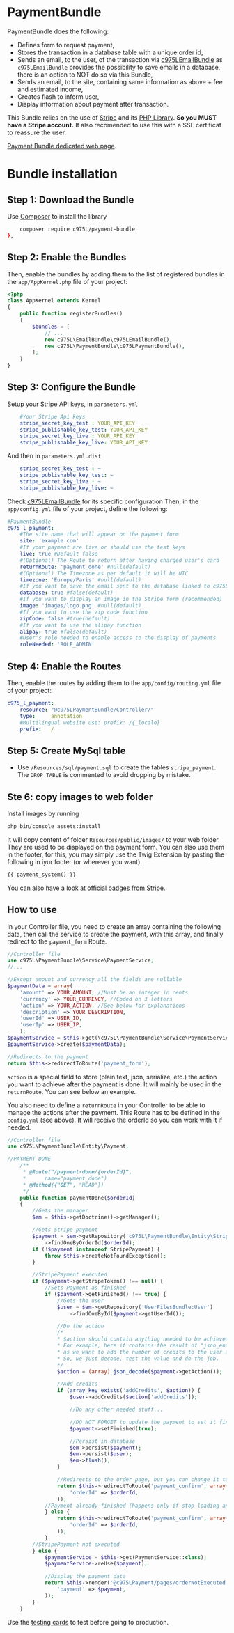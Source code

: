 PaymentBundle
=============

PaymentBundle does the following:

- Defines form to request payment,
- Stores the transaction in a database table with a unique order id,
- Sends an email, to the user, of the transaction via [c975LEmailBundle](https://github.com/975L/EmailBundle) as `c975LEmailBundle` provides the possibility to save emails in a database, there is an option to NOT do so via this Bundle,
- Sends an email, to the site, containing same information as above + fee and estimated income,
- Creates flash to inform user,
- Display information about payment after transaction.

This Bundle relies on the use of [Stripe](https://stripe.com/) and its [PHP Library](https://github.com/stripe/stripe-php).
**So you MUST have a Stripe account.**
It also recomended to use this with a SSL certificat to reassure the user.

[Payment Bundle dedicated web page](https://975l.com/en/pages/payment-bundle).

Bundle installation
===================

Step 1: Download the Bundle
---------------------------
Use [Composer](https://getcomposer.org) to install the library
```bash
    composer require c975L/payment-bundle
},
```

Step 2: Enable the Bundles
--------------------------
Then, enable the bundles by adding them to the list of registered bundles in the `app/AppKernel.php` file of your project:

```php
<?php
class AppKernel extends Kernel
{
    public function registerBundles()
    {
        $bundles = [
            // ...
            new c975L\EmailBundle\c975LEmailBundle(),
            new c975L\PaymentBundle\c975LPaymentBundle(),
        ];
    }
}
```

Step 3: Configure the Bundle
----------------------------
Setup your Stripe API keys, in `parameters.yml`
```yml
    #Your Stripe Api keys
    stripe_secret_key_test : YOUR_API_KEY
    stripe_publishable_key_test: YOUR_API_KEY
    stripe_secret_key_live : YOUR_API_KEY
    stripe_publishable_key_live: YOUR_API_KEY
```

And then in `parameters.yml.dist`
```yml
    stripe_secret_key_test : ~
    stripe_publishable_key_test: ~
    stripe_secret_key_live : ~
    stripe_publishable_key_live: ~
```

Check [c975LEmailBundle](https://github.com/975L/EmailBundle)  for its specific configuration
Then, in the `app/config.yml` file of your project, define the following:

```yml
#PaymentBundle
c975_l_payment:
    #The site name that will appear on the payment form
    site: 'example.com'
    #If your payment are live or should use the test keys
    live: true #Default false
    #(Optional) The Route to return after having charged user's card
    returnRoute: 'payment_done' #null(default)
    #(Optional) The Timezone as per default it will be UTC
    timezone: 'Europe/Paris' #null(default)
    #If you want to save the email sent to the database linked to c975L/EmailBundle, see https://github.com/975L/EmailBundle
    database: true #false(default)
    #If you want to display an image in the Stripe form (recommended)
    image: 'images/logo.png' #null(default)
    #If you want to use the zip code function
    zipCode: false #true(default)
    #If you want to use the alipay function
    alipay: true #false(default)
    #User's role needed to enable access to the display of payments
    roleNeeded: 'ROLE_ADMIN'
```

Step 4: Enable the Routes
-------------------------
Then, enable the routes by adding them to the `app/config/routing.yml` file of your project:

```yml
c975_l_payment:
    resource: "@c975LPaymentBundle/Controller/"
    type:     annotation
    #Multilingual website use: prefix: /{_locale}
    prefix:   /
```

Step 5: Create MySql table
--------------------------
- Use `/Resources/sql/payment.sql` to create the tables `stripe_payment`. The `DROP TABLE` is commented to avoid dropping by mistake.


Ste 6: copy images to web folder
--------------------------------
Install images by running
```bash
php bin/console assets:install
```
It will copy content of folder `Resources/public/images/` to your web folder. They are used to be displayed on the payment form.
You can also use them in the footer, for this, you may simply use the Twig Extension by pasting the following in iyur footer (or wherever you want).
```html
{{ payment_system() }}
```
You can also have a look at [official badges from Stripe](https://stripe.com/about/resources?locale=fr).

How to use
----------
In your Controller file, you need to create an array containing the following data, then call the service to create the payment, with this array, and finally redirect to the `payment_form` Route.

```php
//Controller file
use c975L\PaymentBundle\Service\PaymentService;
//...

//Except amount and currency all the fields are nullable
$paymentData = array(
    'amount' => YOUR_AMOUNT, //Must be an integer in cents
    'currency' => YOUR_CURRENCY, //Coded on 3 letters
    'action' => YOUR_ACTION, //See below for explanations
    'description' => YOUR_DESCRIPTION,
    'userId' => USER_ID,
    'userIp' => USER_IP,
    );
$paymentService = $this->get(\c975L\PaymentBundle\Service\PaymentService::class);
$paymentService->create($paymentData);

//Redirects to the payment
return $this->redirectToRoute('payment_form');

```
`action` is a special field to store (plain text, json, serialize, etc.) the action you want to achieve after the payment is done. It will mainly be used in the `returnRoute`. You can see below an example.

You also need to define a `returnRoute` in your Controller to be able to manage the actions after the payment. This Route has to be defined in the `config.yml` (see above). It will receive the orderId so you can work with it if needed.
```php
//Controller file
use c975L\PaymentBundle\Entity\Payment;

//PAYMENT DONE
    /**
     * @Route("/payment-done/{orderId}",
     *      name="payment_done")
     * @Method({"GET", "HEAD"})
     */
    public function paymentDone($orderId)
    {
        //Gets the manager
        $em = $this->getDoctrine()->getManager();

        //Gets Stripe payment
        $payment = $em->getRepository('c975L\PaymentBundle\Entity\StripePayment')
            ->findOneByOrderId($orderId);
        if (!$payment instanceof StripePayment) {
            throw $this->createNotFoundException();
        }

        //StripePayment executed
        if ($payment->getStripeToken() !== null) {
            //Sets Payment as finished
            if ($payment->getFinished() !== true) {
                //Gets the user
                $user = $em->getRepository('UserFilesBundle:User')
                    ->findOneById($payment->getUserId());

                //Do the action
                /*
                * $action should contain anything needed to be achieved after payment is ok.
                * For example, here it contains the result of "json_encode(array('addCredits' => $credits));",
                * as we want to add the number of credits to the user after payment.
                * So, we just decode, test the value and do the job.
                */
                $action = (array) json_decode($payment->getAction());

                //Add credits
                if (array_key_exists('addCredits', $action)) {
                    $user->addCredits($action['addCredits']);

                    //Do any other needed stuff...

                    //DO NOT FORGET to update the payment to set it finished
                    $payment->setFinished(true);

                    //Persist in database
                    $em->persist($payment);
                    $em->persist($user);
                    $em->flush();
                }

                //Redirects to the order page, but you can change it to your own
                return $this->redirectToRoute('payment_confirm', array(
                    'orderId' => $orderId,
                ));
            //Payment already finished (happens only if stop loading an refresh of the order page)
            } else {
                return $this->redirectToRoute('payment_confirm', array(
                    'orderId' => $orderId,
                ));
            }
        //StripePayment not executed
        } else {
            $paymentService = $this->get(PaymentService::class);
            $paymentService->reUse($payment);

            //Display the payment data
            return $this->render('@c975LPayment/pages/orderNotExecuted.html.twig', array(
                'payment' => $payment,
            ));
        }
    }
```
Use the [testing cards](https://stripe.com/docs/testing) to test before going to production.
